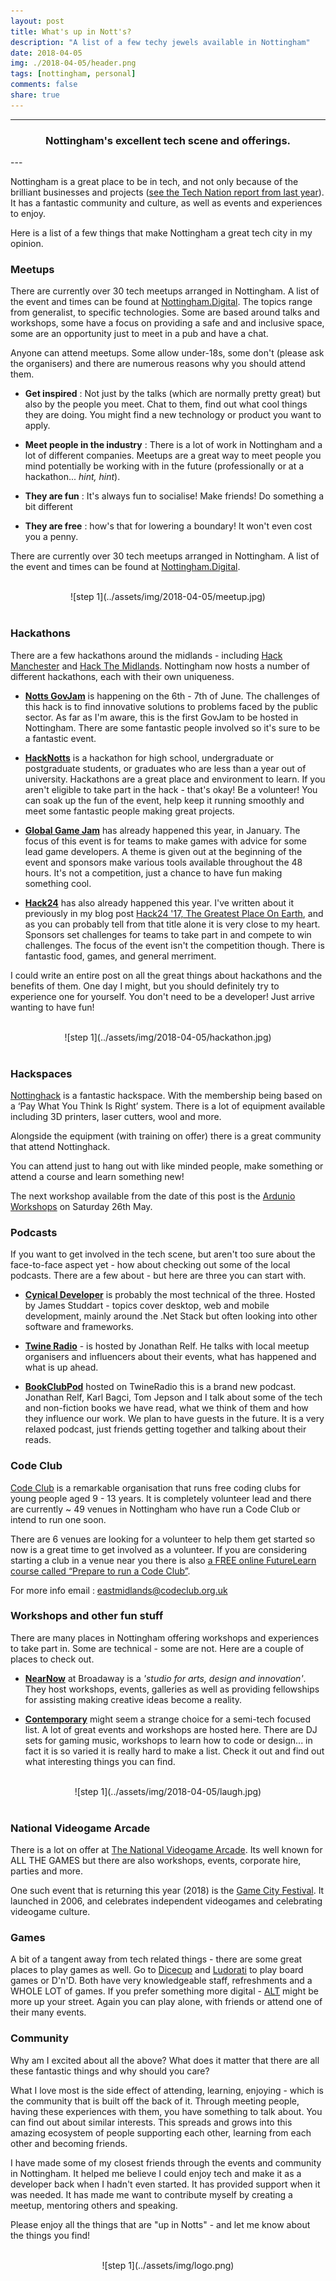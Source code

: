 ```yaml
---
layout: post
title: What's up in Nott's?
description: "A list of a few techy jewels available in Nottingham"
date: 2018-04-05
img: ./2018-04-05/header.png
tags: [nottingham, personal]
comments: false
share: true
---
```



----
<center>
<h3> Nottingham's excellent tech scene and offerings. </h3>
</center>
--- 
<br/>


Nottingham is a great place to be in tech, and not only because of the brilliant businesses and projects ([see the Tech Nation report from last year](https://technation.techcityuk.com/cluster/nottingham/)). It has a fantastic community and culture, as well as events and experiences to enjoy.

Here is a list of a few things that make Nottingham a great tech city in my opinion.

### Meetups

There are currently over 30 tech meetups arranged in Nottingham. A list of the event and times can be found at [Nottingham.Digital](https://nottingham.digital/). The topics range from generalist, to specific technologies. Some are based around talks and workshops, some have a focus on providing a safe and and inclusive space, some are an opportunity just to meet in a pub and have a chat.

Anyone can attend meetups. Some allow under-18s, some don't (please ask the organisers) and there are numerous reasons why you should attend them.

- **Get inspired** : Not just by the talks (which are normally pretty great) but also by the people you meet. Chat to them, find out what cool things they are doing. You might find a new technology or product you want to apply.

- **Meet people in the industry** : There is a lot of work in Nottingham and a lot of different companies. Meetups are a great way to meet people you mind potentially be working with in the future (professionally or at a hackathon... _hint, hint_).

- **They are fun** : It's always fun to socialise! Make friends! Do something a bit different

- **They are free** : how's that for lowering a boundary! It won't even cost you a penny.

There are currently over 30 tech meetups arranged in Nottingham. A list of the event and times can be found at [Nottingham.Digital](https://nottingham.digital/).


<br/>
<div style="text-align:center; width:80%; margin-left: 10%;" markdown="1">
![step 1](../assets/img/2018-04-05/meetup.jpg)
</div> 
<br/>

### Hackathons
 
There are a few hackathons around the midlands - including [Hack Manchester]() and [Hack The Midlands](). Nottingham now hosts a number of different hackathons, each with their own uniqueness.

- **[Notts GovJam](http://www.govjam.org/content/about)** is happening on the 6th - 7th of June. The challenges of this hack is to find innovative solutions to problems faced by the public sector. As far as I'm aware, this is the first GovJam to be hosted in Nottingham. There are some fantastic people involved so it's sure to be a fantastic event.

- **[HackNotts](http://hacknotts.com/)** is a hackathon for high school, undergraduate or postgraduate students, or graduates who are less than a year out of university. Hackathons are a great place and environment to learn. If you aren't eligible to take part in the hack - that's okay! Be a volunteer! You can soak up the fun of the event, help keep it running smoothly and meet some fantastic people making great projects.

- **[Global Game Jam](https://globalgamejam.org/)** has already happened this year, in January. The focus of this event is for teams to make games with advice for some lead game developers. A theme is given out at the beginning of the event and sponsors make various tools available throughout the 48 hours. It's not a competition, just a chance to have fun making something cool.

- **[Hack24](https://www.hack24.co.uk/)** has also already happened this year. I've written about it previously in my blog post [Hack24 '17, The Greatest Place On Earth](http://jesswhite.co.uk/hack242017-post/), and as you can probably tell from that title alone it is very close to my heart. Sponsors set challenges for teams to take part in and compete to win challenges. The focus of the event isn't the competition though. There is fantastic food, games, and general merriment. 

I could write an entire post on all the great things about hackathons and the benefits of them. One day I might, but you should definitely try to experience one for yourself. You don't need to be a developer! Just arrive wanting to have fun!

<br/>
<div style="text-align:center; width:80%; margin-left: 10%;" markdown="1">
![step 1](../assets/img/2018-04-05/hackathon.jpg)
</div> 
<br/>

### Hackspaces

[Nottinghack](http://nottinghack.org.uk/) is a fantastic hackspace. With the membership being based on a ‘Pay What You Think Is Right’ system​. There is a lot of equipment available including 3D printers, laser cutters, wool and more. 

Alongside the equipment (with training on offer) there is a great community that attend Nottinghack. 

You can attend just to hang out with like minded people, make something or attend a course and learn something new!

The next workshop available from the date of this post is the [Ardunio Workshops](http://nottinghack.org.uk/introduction-to-arduino-workshop/) on Saturday 26th May. 

### Podcasts

If you want to get involved in the tech scene, but aren't too sure about the face-to-face aspect yet - how about checking out some of the local podcasts. There are a few about - but here are three you can start with.

- **[Cynical Developer](https://cynicaldeveloper.com/)** is probably the most technical of the three. Hosted by James Studdart - topics cover desktop, web and mobile development, mainly around the .Net Stack but often looking into other software and frameworks.

- **[Twine Radio](http://twineradio.co.uk/)** - is hosted by Jonathan Relf. He talks with local meetup organisers and influencers about their events, what has happened and what is up ahead.

- **[BookClubPod](http://twineradio.co.uk/)** hosted on TwineRadio this is a brand new podcast. Jonathan Relf, Karl Bagci, Tom Jepson and I talk about some of the tech and non-fiction books we have read, what we think of them and how they influence our work. We plan to have guests in the future. It is a very relaxed podcast, just friends getting together and talking about their reads.

### Code Club

[Code Club](https://www.codeclub.org.uk/) is a remarkable organisation that runs free coding clubs for young people aged 9 - 13 years. It is completely volunteer lead and there are currently ~ 49 venues in Nottingham who have run a Code Club or intend to run one soon.

There are 6 venues are looking for a volunteer to help them get started so now is a great time to get involved as a volunteer. If you are considering starting a club in a venue near you there is also [a FREE online FutureLearn course called “Prepare to run a Code Club”](https://www.futurelearn.com/courses/code-club).

For more info email : [eastmidlands@codeclub.org.uk](mailto:eastmidlands@codeclub.org.uk)


### Workshops and other fun stuff

There are many places in Nottingham offering workshops and experiences to take part in. Some are technical - some are not. Here are a couple of places to check out.

- **[NearNow](https://nearnow.org.uk/)** at Broadaway is a _'studio for arts, design and innovation'_. They host workshops, events, galleries as well as providing fellowships for assisting making creative ideas become a reality.


- **[Contemporary](http://www.nottinghamcontemporary.org/)** might seem a strange choice for a semi-tech focused list. A lot of great events and workshops are hosted here. There are DJ sets for gaming music, workshops to learn how to code or design... in fact it is so varied it is really hard to make a list. Check it out and find out what interesting things you can find.

<br/>
<div style="text-align:center; width:80%; margin-left: 10%;" markdown="1">
![step 1](../assets/img/2018-04-05/laugh.jpg)
</div> 
<br/>

### National Videogame Arcade

There is a lot on offer at [The National Videogame Arcade](https://www.thenva.com/). Its well known for ALL THE GAMES but there are also workshops, events, corporate hire, parties and more. 


One such event that is returning this year (2018) is the [Game City Festival](https://www.thenva.com/gamecity-festival/). It launched in 2006, and celebrates independent videogames and celebrating videogame culture.

### Games

A bit of a tangent away from tech related things - there are some great places to play games as well. Go to [Dicecup](https://en-gb.facebook.com/thedicecup) and [Ludorati](www.ludoraticafe.com/) to play board games or D'n'D. Both have very knowledgeable staff, refreshments and a WHOLE LOT of games. If you prefer something more digital - [ALT](https://en-gb.facebook.com/altgaminglounge/) might be more up your street. Again you can play alone, with friends or attend one of their many events.

### Community

Why am I excited about all the above? What does it matter that there are all these fantastic things and why should you care?

What I love most is the side effect of attending, learning, enjoying - which is the community that is built off the back of it. Through meeting people, having these experiences with them, you have something to talk about. You can find out about similar interests. This spreads and grows into this amazing ecosystem of people supporting each other, learning from each other and becoming friends.

I have made some of my closest friends through the events and community in Nottingham. It helped me believe I could enjoy tech and make it as a developer back when I hadn't even started. It has provided support when it was needed. It has made me want to contribute myself by creating a meetup, mentoring others and speaking. 

Please enjoy all the things that are "up in Notts" - and let me know about the things you find!


<br/>
<div style="text-align:center; width:80%; margin-left: 10%;" markdown="1">
![step 1](../assets/img/logo.png)
</div> 
<br/>